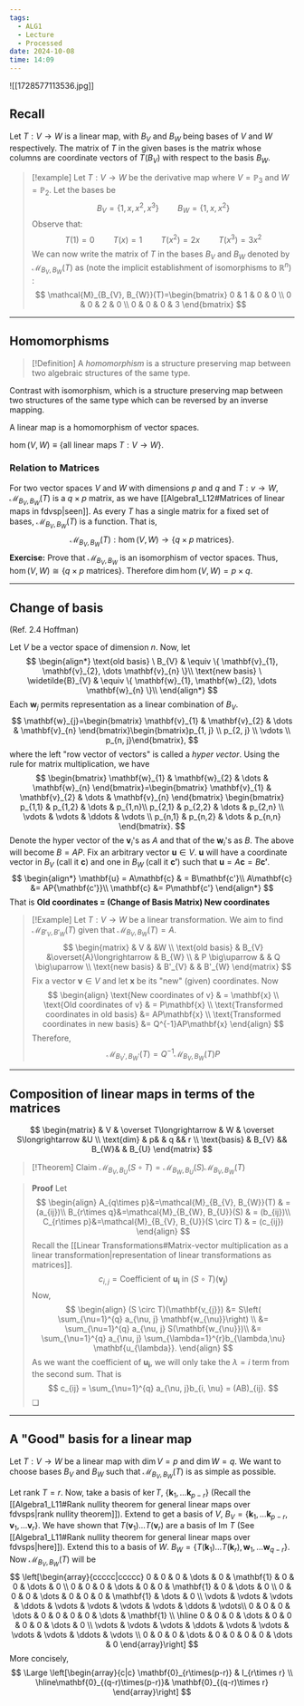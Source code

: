 ```yaml
---
tags:
  - ALG1
  - Lecture
  - Processed
date: 2024-10-08
time: 14:09
---
```

![[1728577113536.jpg]]
## Recall

Let $T:V\to W$ is a linear map, with $B_{V}$ and $B_{W}$ being bases of $V$ and $W$ respectively. The matrix of $T$ in the given bases is the matrix whose columns are coordinate vectors of $T(B_{V})$ with respect to the basis $B_{W}$.

> [!example]
> Let  $T : V \to W$ be  the derivative map where $V = \mathbb{P}_{3}$ and $W =\mathbb{P}_{2}$. Let the bases be
> $$
> B_{V} = \{ 1,x,x^2,x^3 \} \quad \quad B_{W} = \{ 1,x,x^2 \}
> $$
> Observe that:
> $$
>  T(1)  = 0 \quad\quad T(x) = 1 \quad\quad T(x^2) = 2x \quad\quad T(x^3) = 3x^2
> $$
> We can now write the matrix of $T$ in the bases $B_{V}$ and $B_{W}$ denoted by $\mathcal{M}_{B_{V}, B_{W}}(T)$ as (note the implicit establishment of isomorphisms to $\mathbb{R}^{n}$) :
> $$
> \mathcal{M}_{B_{V}, B_{W}}(T)=\begin{bmatrix}
> 0 & 1 & 0 & 0 \\
> 0 & 0 & 2 & 0  \\
> 0 & 0 & 0 & 3
> \end{bmatrix}
> $$

---
## Homomorphisms

> [!Definition]
>A *homomorphism* is a structure preserving map between two algebraic structures of the same type.

Contrast with isomorphism, which is a structure preserving map between two structures of the same type which can be reversed by an inverse mapping.

A linear map is a homomorphism of vector spaces. 

$\hom(V,W) \equiv \{ \text{all linear maps} \ T: V \to W \}$.
### Relation to Matrices

For two vector spaces $V$ and $W$ with dimensions $p$ and $q$ and $T:v\to W$, $\mathcal{M}_{B_{V}, B_{W}}(T)$ is a $q \times p$ matrix, as we have [[Algebra1_L12#Matrices of linear maps in fdvsp|seen]]. As every $T$ has a single matrix for a fixed set of bases,  $\mathcal{M}_{B_{V}, B_{W}}(T)$ is a function. That is,
$$
\mathcal{M}_{B_{V}, B_{W}}(T):\hom(V, W)\to \{ q\times p \text{ matrices} \}.
$$
**Exercise:** Prove that $\mathcal{M}_{B_{V}, B_{W}}$ is an isomorphism of vector spaces.
Thus, $\hom(V,W) \cong \{ q \times p \ \text{matrices} \}$. Therefore $\dim \hom(V,W) = p\times q$.

---
## Change of basis
(Ref. 2.4 Hoffman)

Let $V$ be a vector space of dimension $n$. Now, let
$$
\begin{align*}
\text{old basis} \ B_{V} & \equiv \{ \mathbf{v}_{1}, \mathbf{v}_{2}, \dots \mathbf{v}_{n} \}\\
\text{new basis} \ \widetilde{B}_{V} & \equiv \{ \mathbf{w}_{1}, \mathbf{w}_{2}, \dots \mathbf{w}_{n} \}\\
\end{align*}
$$
Each $\mathbf{w}_{j}$ permits representation as a linear combination of $B_{V}$.
$$
\mathbf{w}_{j}=\begin{bmatrix}
\mathbf{v}_{1} & \mathbf{v}_{2} & \dots & \mathbf{v}_{n}
\end{bmatrix}\begin{bmatrix}p_{1, j} \\
p_{2, j} \\
\vdots \\
p_{n, j}\end{bmatrix},
$$
where the left "row vector of vectors" is called a *hyper vector*. 
Using the rule for matrix multiplication, we have
$$
\begin{bmatrix}
\mathbf{w}_{1} & \mathbf{w}_{2} & \dots & \mathbf{w}_{n}
\end{bmatrix}=\begin{bmatrix}
\mathbf{v}_{1} & \mathbf{v}_{2} & \dots & \mathbf{v}_{n}
\end{bmatrix}
\begin{bmatrix}
p_{1,1} & p_{1,2} & \dots  & p_{1,n}\\
p_{2,1} & p_{2,2} & \dots  & p_{2,n} \\
\vdots  & \vdots  & \ddots & \vdots \\
p_{n,1} & p_{n,2} & \dots  & p_{n,n}
\end{bmatrix}.
$$
Denote the hyper vector of the $\mathbf{v}_{i}$'s  as $A$ and that of the $\mathbf{w}_{i}$'s as $B$. The above will become $B = AP$. Fix an arbitrary vector $\mathbf{u} \in V$. $\mathbf{u}$ will have a coordinate vector in $B_{V}$ (call it $\mathbf{c}$) and one in $B_{W}$ (call it $\mathbf{c'}$) such that $\mathbf{u} = A\mathbf{c} = B\mathbf{c'}$.
$$
\begin{align*}
\mathbf{u} = A\mathbf{c} & = B\mathbf{c'}\\
A\mathbf{c} &= AP{\mathbf{c'}}\\
\mathbf{c} &= P\mathbf{c'}
\end{align*}
$$
That is **Old coordinates = (Change of Basis Matrix) New coordinates**

>[!Example]
>Let $T:V\to W$ be a linear transformation. We aim to find $\mathcal{M}_{B'_{V}, B'_{W}}(T)$ given that $\mathcal{M}_{B_{V}, B_{W}}(T) = A$.
>$$
>\begin{matrix}
> & V & &W \\
>\text{old basis} & B_{V}  &\overset{A}\longrightarrow & B_{W} \\
>& P \big\uparrow & & Q \big\uparrow \\
>\text{new basis} & B'_{V}  & & B'_{W}
>\end{matrix}
>$$
>Fix a vector $\mathbf{v} \in V$ and let $\mathbf{x}$ be its "new" (given) coordinates. Now
>$$
>\begin{align}
>\text{New coordinates of v} & = \mathbf{x} \\
>\text{Old coordinates of v} & = P\mathbf{x} \\
>\text{Transformed coordinates in old basis} &= AP\mathbf{x} \\
>\text{Transformed coordinates in new basis} &= Q^{-1}AP\mathbf{x} 
>\end{align}
>$$
>Therefore,
>$$
>\mathcal{M}_{B_{V}',B_{W}'}(T)=Q^{-1}\mathcal{M}_{B_{V},B_{W}}(T)P
>$$

---
## Composition of linear maps in terms of the matrices

$$
\begin{matrix}
 & V & \overset T\longrightarrow & W & \overset S\longrightarrow &U \\
\text{dim} & p& & q && r \\
\text{basis} & B_{V} && B_{W}& & B_{U}
\end{matrix}
$$

>[!Theorem] Claim 
>$\mathcal{M}_{B_{V}, B_{U}}(S\circ T)=\mathcal{M}_{B_{W}, B_{U}}(S)\mathcal{M}_{B_{V}, B_{W}}(T)$

>**Proof**
>Let
>$$
>\begin{align}
>A_{q\times p}&=\mathcal{M}_{B_{V}, B_{W}}(T) & = (a_{ij})\\
>B_{r\times q}&=\mathcal{M}_{B_{W}, B_{U}}(S) & = (b_{ij})\\
>C_{r\times p}&=\mathcal{M}_{B_{V}, B_{U}}(S \circ T) & = (c_{ij})
>\end{align}
>$$
>Recall the [[Linear Transformations#Matrix-vector multiplication as a linear transformation|representation of linear transformations as matrices]].
>$$c_{i,j} = \text{Coefficient of} \ \mathbf{u_{i}} \ \text{in} \ (S \circ T)(\mathbf{v_{j}})$$
>Now,
>$$
>\begin{align}
>(S \circ T)(\mathbf{v_{j}}) &= S\left( \sum_{\nu=1}^{q} a_{\nu, j} \mathbf{w_{\nu}}\right) \\
>&= \sum_{\nu=1}^{q} a_{\nu, j} S(\mathbf{w_{\nu}})\\
>&= \sum_{\nu=1}^{q} a_{\nu, j} \sum_{\lambda=1}^{r}b_{\lambda,\nu} \mathbf{u_{\lambda}}.
>\end{align}
>$$
>As we want the coefficient of $\mathbf{u_{i}}$, we will only take the $\lambda = i$ term from the second sum. That is
>$$
>c_{ij} = \sum_{\nu=1}^{q} a_{\nu, j}b_{i, \nu} = (AB)_{ij}.
>$$
>❏

---
## A "Good" basis for a linear map

Let $T:V\to W$ be a linear map with $\dim V = p$ and $\dim W = q$. We want to choose bases $B_{V}$ and $B_{W}$ such that $\mathcal{M}_{B_{V}, B_{W}}(T)$ is as simple as possible. 

Let $\text{rank} \ T = r$. Now, take a basis of $\ker T$, $\{\mathbf{k}_{1}, \dots \mathbf{k}_{p-r}\}$ (Recall the [[Algebra1_L11#Rank nullity theorem for general linear maps over fdvsps|rank nullity theorem]]).
Extend to get a basis of $V$,  $B_{V} = \{ \mathbf{k}_{1}, \dots \mathbf{k}_{p-r}, \mathbf{v}_{1}, \dots \mathbf{v}_{r} \}$.
We have shown that $T(\mathbf{v}_{1}) \dots T(\mathbf{v}_{r})$ are a basis of $\text{Im} \ T$ (See [[Algebra1_L11#Rank nullity theorem for general linear maps over fdvsps|here]]).
Extend this to a basis of $W$. $B_{W} = \{ T(\mathbf{k}_{1}) \dots T(\mathbf{k}_r), \mathbf{w}_{1}, \dots \mathbf{w}_{q-r} \}$.
Now $\mathcal{M}_{B_{V}, B_{W}}(T)$ will be 
$$
\left[\begin{array}{ccccc|ccccc}
0 & 0 & 0 & \dots & 0 & \mathbf{1} & 0 & 0 & \dots & 0 \\ 
0 & 0 & 0 & \dots & 0 & 0 & \mathbf{1} & 0 & \dots & 0 \\ 
0 & 0 & 0 & \dots & 0 & 0 & 0 & \mathbf{1} & \dots & 0 \\
\vdots & \vdots & \vdots & \ddots & \vdots & \vdots & \vdots & \vdots & \ddots & \vdots\\ 
0 & 0 & 0 & \dots & 0 & 0 & 0 & 0 & \dots & \mathbf{1} \\
\hline 0 & 0 & 0 & \dots & 0 & 0 & 0 & 0 & \dots & 0 \\
\vdots & \vdots & \vdots & \ddots & \vdots & \vdots & \vdots & \vdots & \ddots & \vdots \\
0 & 0 & 0 & \dots & 0 & 0 & 0 & 0 & \dots & 0
\end{array}\right]
$$
More concisely, 
$$
\Large
\left[\begin{array}{c|c}
\mathbf{0}_{r\times(p-r)} & I_{r\times r} \\
\hline\mathbf{0}_{(q-r)\times(p-r)}& \mathbf{0}_{(q-r)\times r}
\end{array}\right]
$$
